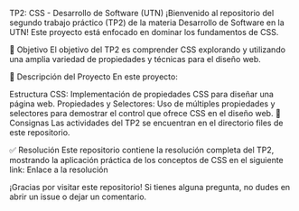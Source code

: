 TP2: CSS - Desarrollo de Software (UTN)
¡Bienvenido al repositorio del segundo trabajo práctico (TP2) de la materia Desarrollo de Software en la UTN! Este proyecto está enfocado en dominar los fundamentos de CSS.

📌 Objetivo
El objetivo del TP2 es comprender CSS explorando y utilizando una amplia variedad de propiedades y técnicas para el diseño web.

📂 Descripción del Proyecto
En este proyecto:

Estructura CSS: Implementación de propiedades CSS para diseñar una página web.
Propiedades y Selectores: Uso de múltiples propiedades y selectores para demostrar el control que ofrece CSS en el diseño web.
📑 Consignas
Las actividades del TP2 se encuentran en el directorio files de este repositorio.

✅ Resolución
Este repositorio contiene la resolución completa del TP2, mostrando la aplicación práctica de los conceptos de CSS en el siguiente link: Enlace a la resolución

¡Gracias por visitar este repositorio! Si tienes alguna pregunta, no dudes en abrir un issue o dejar un comentario.
